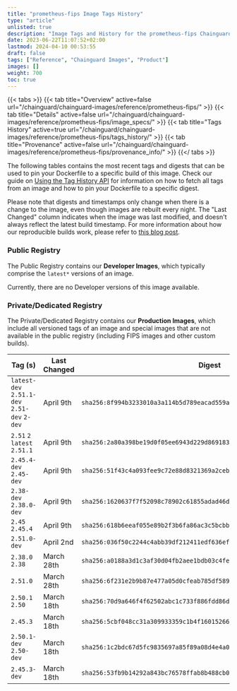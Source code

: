 ```yaml
---
title: "prometheus-fips Image Tags History"
type: "article"
unlisted: true
description: "Image Tags and History for the prometheus-fips Chainguard Image"
date: 2023-06-22T11:07:52+02:00
lastmod: 2024-04-10 00:53:55
draft: false
tags: ["Reference", "Chainguard Images", "Product"]
images: []
weight: 700
toc: true
---
```


{{< tabs >}}
{{< tab title="Overview" active=false url="/chainguard/chainguard-images/reference/prometheus-fips/" >}}
{{< tab title="Details" active=false url="/chainguard/chainguard-images/reference/prometheus-fips/image_specs/" >}}
{{< tab title="Tags History" active=true url="/chainguard/chainguard-images/reference/prometheus-fips/tags_history/" >}}
{{< tab title="Provenance" active=false url="/chainguard/chainguard-images/reference/prometheus-fips/provenance_info/" >}}
{{</ tabs >}}

The following tables contains the most recent tags and digests that can be used to pin your Dockerfile to a specific build of this image. Check our guide on [Using the Tag History API](/chainguard/chainguard-images/using-the-tag-history-api/) for information on how to fetch all tags from an image and how to pin your Dockerfile to a specific digest.

Please note that digests and timestamps only change when there is a change to the image, even though images are rebuilt every night. The "Last Changed" column indicates when the image was last modified, and doesn't always reflect the latest build timestamp. For more information about how our reproducible builds work, please refer to [this blog post](https://www.chainguard.dev/unchained/reproducing-chainguards-reproducible-image-builds).

### Public Registry
The Public Registry contains our **Developer Images**, which typically comprise the `latest*` versions of an image.

Currently, there are no Developer versions of this image available.

### Private/Dedicated Registry
The Private/Dedicated Registry contains our **Production Images**, which include all versioned tags of an image and special images that are not available in the public registry (including FIPS images and other custom builds).

| Tag (s)                                       | Last Changed | Digest                                                                    |
|-----------------------------------------------|--------------|---------------------------------------------------------------------------|
|  `latest-dev` `2.51.1-dev` `2.51-dev` `2-dev` | April 9th    | `sha256:8f994b3233010a3a114b5d789eacad559ae9c4ad001590d0717615fc504c62e0` |
|  `2.51` `2` `latest` `2.51.1`                 | April 9th    | `sha256:2a80a398be19d0f05ee6943d229d869183cd4f7a468701d048c0dbeb42c35a92` |
|  `2.45.4-dev` `2.45-dev`                      | April 9th    | `sha256:51f43c4a093fee9c72e88d8321369a2ceb37048d8910707e301e9e86434af2f1` |
|  `2.38-dev` `2.38.0-dev`                      | April 9th    | `sha256:1620637f7f52098c78902c61855adad46de014d1c7d5fa528a2fb3c144bc90ca` |
|  `2.45` `2.45.4`                              | April 9th    | `sha256:618b6eeaf055e89b2f3b6fa86ac3c5bcbb9f818ac4a53f09aa41d4c5beb356f7` |
|  `2.51.0-dev`                                 | April 2nd    | `sha256:036f50c2244c4abb39df212411edf636ef28372ea7d652fc5d6609b5cd820628` |
|  `2.38.0` `2.38`                              | March 28th   | `sha256:a0188a3d1c3af30d04fb2aee1bdb03c4fe821c935d1a609141135987f29bf1aa` |
|  `2.51.0`                                     | March 28th   | `sha256:6f231e2b9b87e477a05d0cfeab785df589df3573463d62ac5c4106a7a27c68b4` |
|  `2.50.1` `2.50`                              | March 18th   | `sha256:70d9a646f4f62502abc1c733f886fdd86d39f2e11f6e10e48cbdb565cf74a022` |
|  `2.45.3`                                     | March 18th   | `sha256:5cbf048cc31a309933359c1b4f16015266e0e333250e67b7d95e9b72a019056c` |
|  `2.50.1-dev` `2.50-dev`                      | March 18th   | `sha256:1c2bdc67d5fc9835697a85f89a08d4e4a093fa93b8007a9c39574e3653c19bfe` |
|  `2.45.3-dev`                                 | March 18th   | `sha256:53fb9b14292a843bc76578ffab8b488cb03f01047b0b4b85e211f3ae414f5acc` |

